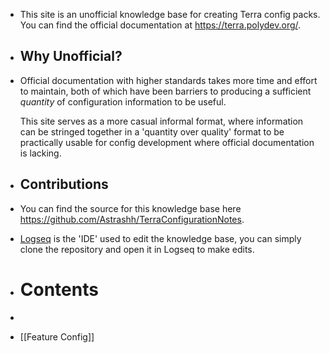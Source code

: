 - This site is an unofficial knowledge base for creating Terra config packs. You can find the official documentation at https://terra.polydev.org/.
- ## Why Unofficial?
- Official documentation with higher standards takes more time and effort to maintain, both of which have been barriers to producing a sufficient *quantity* of configuration information to be useful.
  
  This site serves as a more casual informal format, where information can be stringed together in a 'quantity over quality' format to be practically usable for config development where official documentation is lacking.
- ## Contributions
- You can find the source for this knowledge base here https://github.com/Astrashh/TerraConfigurationNotes.
- [Logseq](https://logseq.com/) is the 'IDE' used to edit the knowledge base, you can simply clone the repository and open it in Logseq to make edits.
- # Contents
-
- [[Feature Config]]